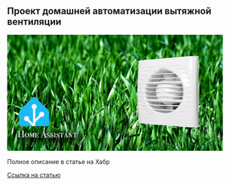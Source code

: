 ## Проект домашней автоматизации вытяжной вентиляции 

![Иллюстрация к проекту](https://github.com/VGCH/smart_fan/blob/main/img/smart_fan_c.png)


Полное описание в статье на Хабр

[Ссылка на статью ](https://habr.com/ru/articles/823752/)